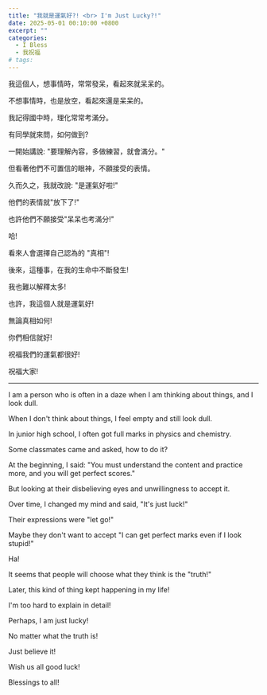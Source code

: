 ```yaml
---
title: "我就是運氣好?! <br> I'm Just Lucky?!"
date: 2025-05-01 00:10:00 +0800
excerpt: ""
categories:
  - I Bless
  - 我祝福
# tags:
---
```


我這個人，想事情時，常常發呆，看起來就呆呆的。

不想事情時，也是放空，看起來還是呆呆的。

我記得國中時，理化常常考滿分。

有同學就來問，如何做到?

一開始講說: "要理解內容，多做練習，就會滿分。"

但看著他們不可置信的眼神，不願接受的表情。

久而久之，我就改說: "是運氣好啦!"

他們的表情就"放下了!"

也許他們不願接受"呆呆也考滿分!"

哈!

看來人會選擇自己認為的 "真相"!

後來，這種事，在我的生命中不斷發生!

我也難以解釋太多!

也許，我這個人就是運氣好!

無論真相如何!

你們相信就好!

祝福我們的運氣都很好!

祝福大家!

---

I am a person who is often in a daze when I am thinking about things, and I look dull.

When I don't think about things, I feel empty and still look dull.

In junior high school, I often got full marks in physics and chemistry.

Some classmates came and asked, how to do it?

At the beginning, I said: "You must understand the content and practice more, and you will get perfect scores."

But looking at their disbelieving eyes and unwillingness to accept it.

Over time, I changed my mind and said, "It's just luck!"

Their expressions were "let go!"

Maybe they don't want to accept "I can get perfect marks even if I look stupid!"

Ha!

It seems that people will choose what they think is the "truth!"

Later, this kind of thing kept happening in my life!

I'm too hard to explain in detail!

Perhaps, I am just lucky!

No matter what the truth is!

Just believe it!

Wish us all good luck!

Blessings to all!

<!--

FB: 

Twitter:

-->
